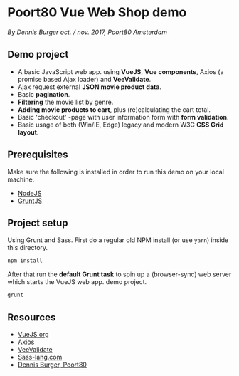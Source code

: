 # Poort80 Vue Web Shop demo

*By Dennis Burger oct. / nov. 2017, Poort80 Amsterdam*

## Demo project

* A basic JavaScript web app. using **VueJS**, **Vue components**, Axios (a promise based Ajax loader) and **VeeValidate**.
* Ajax request external **JSON movie product data**.
* Basic **pagination**.
* **Filtering** the movie list by genre.
* **Adding movie products to cart**, plus (re)calculating the cart total.
* Basic 'checkout' -page with user information form with **form validation**.
* Basic usage of both (Win/IE, Edge) legacy and modern W3C **CSS Grid layout**.

## Prerequisites

Make sure the following is installed in order to run this demo on your local machine.

* [NodeJS](https://nodejs.org/)
* [GruntJS](https://gruntjs.com/)

## Project setup

Using Grunt and Sass. First do a regular old NPM install (or use `yarn`) inside this directory.

```bash
npm install
```
    
After that run the **default Grunt task** to spin up a (browser-sync) web server which starts the VueJS web app. demo project.

```bash
grunt
```

## Resources

* [VueJS.org](https://vuejs.org)
* [Axios](https://github.com/axios/axios)
* [VeeValidate](http://vee-validate.logaretm.com/)
* [Sass-lang.com](http://sass-lang.com)
* [Dennis Burger, Poort80](mailto:dennis.burger@poort80.nl)
